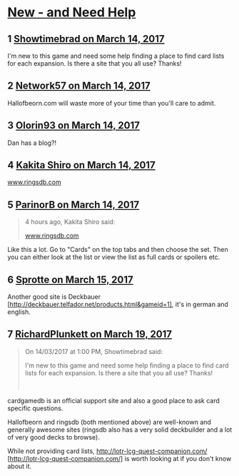 # [New - and Need Help](https://community.fantasyflightgames.com/topic/244758-new-and-need-help/)

## 1 [Showtimebrad on March 14, 2017](https://community.fantasyflightgames.com/topic/244758-new-and-need-help/?do=findComment&comment=2682188)

I'm new to this game and need some help finding a place to find card lists for each expansion. Is there a site that you all use? Thanks!

## 2 [Network57 on March 14, 2017](https://community.fantasyflightgames.com/topic/244758-new-and-need-help/?do=findComment&comment=2682233)

Hallofbeorn.com will waste more of your time than you'll care to admit.

## 3 [Olorin93 on March 14, 2017](https://community.fantasyflightgames.com/topic/244758-new-and-need-help/?do=findComment&comment=2682524)

Dan has a blog?!

## 4 [Kakita Shiro on March 14, 2017](https://community.fantasyflightgames.com/topic/244758-new-and-need-help/?do=findComment&comment=2682960)

www.ringsdb.com

## 5 [ParinorB on March 14, 2017](https://community.fantasyflightgames.com/topic/244758-new-and-need-help/?do=findComment&comment=2683579)

> 4 hours ago, Kakita Shiro said:
> 
> www.ringsdb.com

Like this a lot. Go to "Cards" on the top tabs and then choose the set. Then you can either look at the list or view the list as full cards or spoilers etc.

## 6 [Sprotte on March 15, 2017](https://community.fantasyflightgames.com/topic/244758-new-and-need-help/?do=findComment&comment=2685122)

Another good site is Deckbauer [http://deckbauer.telfador.net/products.html&gameid=1], it's in german and english.

## 7 [RichardPlunkett on March 19, 2017](https://community.fantasyflightgames.com/topic/244758-new-and-need-help/?do=findComment&comment=2692830)

> On 14/03/2017 at 1:00 PM, Showtimebrad said:
> 
> I'm new to this game and need some help finding a place to find card lists for each expansion. Is there a site that you all use? Thanks!
> 
>  

cardgamedb is an official support site and also a good place to ask card specific questions.

Hallofbeorn and ringsdb (both mentioned above) are well-known and generally awesome sites (ringsdb also has a very solid deckbuilder and a lot of very good decks to browse).

While not providing card lists, http://lotr-lcg-quest-companion.com/ [http://lotr-lcg-quest-companion.com/] is worth looking at if you don't know about it.

